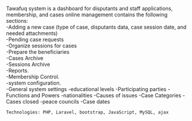 Tawafuq system is a dashboard for disputants and staff applications, membership, and cases online management contains the following sections:<br>
 -Adding a new case (type of case, disputants data, case session date, and needed attachments)<br>
 -Pending case requests<br>
 -Organize sessions for cases<br>
 -Prepare the beneficiaries<br>
 -Cases Archive<br>
 -Sessions Archive<br>
 -Reports.<br>
 -Membership Control.<br>
 -system configuration.<br>
   -General system settings
   -educational levels
   -Participating parties
   -Functions and Powers
   -nationalities
   -Causes of issues
   -Case Categories
   -Cases closed
   -peace councils
   -Case dates
 
    Technologies: PHP, Laravel, bootstrap, JavaScript, MySQL, ajax
